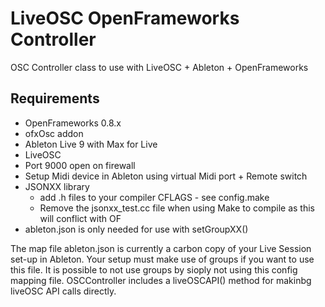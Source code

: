 LiveOSC OpenFrameworks Controller
=================================

OSC Controller class to use with LiveOSC + Ableton + OpenFrameworks

Requirements
------------

* OpenFrameworks 0.8.x
* ofxOsc addon
* Ableton Live 9 with Max for Live
* LiveOSC
* Port 9000 open on firewall
* Setup Midi device in Ableton using virtual Midi port + Remote switch
* JSONXX library 
	* add .h files to your compiler CFLAGS - see config.make
	* Remove the jsonxx_test.cc file when using Make to compile as this will conflict with OF
* ableton.json is only needed for use with setGroupXX()

The map file ableton.json is currently a carbon copy of your Live Session set-up in Ableton. Your setup must make use of groups if you want to use this file. It is possible to not use groups by sioply not using this config mapping file. OSCController includes a liveOSCAPI() method for makinbg liveOSC API calls directly.